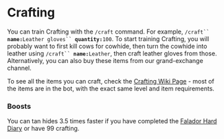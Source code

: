 # Crafting

You can train Crafting with the `/craft` command. For example, `/craft`` `**`name:`**`Leather gloves`` `**`quantity:`**`100`. To start training Crafting, you will probably want to first kill cows for cowhide, then turn the cowhide into leather using `/craft`` `**`name:`**`Leather`, then craft leather gloves from those. Alternatively, you can also buy these items from our grand-exchange channel.

To see all the items you can craft, check the [Crafting Wiki Page](https://oldschool.runescape.wiki/w/Crafting) - most of the items are in the bot, with the exact same level and item requirements.

### Boosts

You can tan hides 3.5 times faster if you have completed the [Falador Hard Diary](https://oldschool.runescape.wiki/w/Falador\_Diary#Hard) or have 99 crafting.

